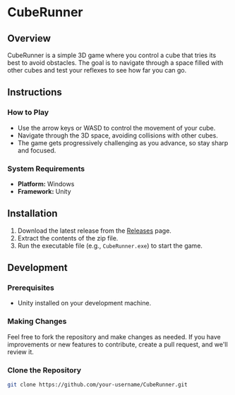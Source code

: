 # CubeRunner

## Overview

CubeRunner is a simple 3D game where you control a cube that tries its best to avoid obstacles. The goal is to navigate through a space filled with other cubes and test your reflexes to see how far you can go.

## Instructions

### How to Play

- Use the arrow keys or WASD to control the movement of your cube.
- Navigate through the 3D space, avoiding collisions with other cubes.
- The game gets progressively challenging as you advance, so stay sharp and focused.

### System Requirements

- **Platform:** Windows
- **Framework:** Unity

## Installation

1. Download the latest release from the [Releases](https://github.com/your-username/CubeRunner/releases) page.
2. Extract the contents of the zip file.
3. Run the executable file (e.g., `CubeRunner.exe`) to start the game.

## Development

### Prerequisites

- Unity installed on your development machine.

### Making Changes
Feel free to fork the repository and make changes as needed. If you have improvements or new features to contribute, create a pull request, and we'll review it.



### Clone the Repository

```bash
git clone https://github.com/your-username/CubeRunner.git


